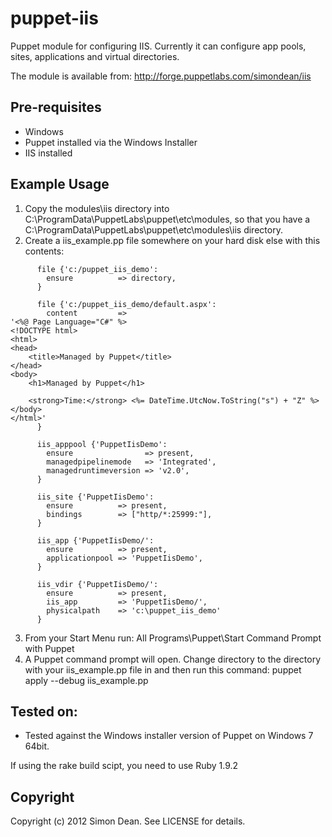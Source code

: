 puppet-iis
==========

Puppet module for configuring IIS.  Currently it can configure app pools, sites, applications and virtual directories.

The module is available from: http://forge.puppetlabs.com/simondean/iis

## Pre-requisites

- Windows
- Puppet installed via the Windows Installer
- IIS installed

## Example Usage

1. Copy the modules\iis directory into C:\ProgramData\PuppetLabs\puppet\etc\modules, so that you have a C:\ProgramData\PuppetLabs\puppet\etc\modules\iis directory.
2. Create a iis_example.pp file somewhere on your hard disk else with this contents:
```puppet
      file {'c:/puppet_iis_demo':
        ensure          => directory,
      }

      file {'c:/puppet_iis_demo/default.aspx':
        content         =>
'<%@ Page Language="C#" %>
<!DOCTYPE html>
<html>
<head>
    <title>Managed by Puppet</title>
</head>
<body>
    <h1>Managed by Puppet</h1>

    <strong>Time:</strong> <%= DateTime.UtcNow.ToString("s") + "Z" %>
</body>
</html>'
      }

      iis_apppool {'PuppetIisDemo':
        ensure                => present,
        managedpipelinemode   => 'Integrated',
        managedruntimeversion => 'v2.0',
      }

      iis_site {'PuppetIisDemo':
        ensure          => present,
        bindings        => ["http/*:25999:"],
      }

      iis_app {'PuppetIisDemo/':
        ensure          => present,
        applicationpool => 'PuppetIisDemo',
      }

      iis_vdir {'PuppetIisDemo/':
        ensure          => present,
        iis_app         => 'PuppetIisDemo/',
        physicalpath    => 'c:\puppet_iis_demo'
      }
```
3. From your Start Menu run: All Programs\Puppet\Start Command Prompt with Puppet
4. A Puppet command prompt will open.  Change directory to the directory with your iis_example.pp file in and then run this command:
      puppet apply --debug iis_example.pp


## Tested on:

- Tested against the Windows installer version of Puppet on Windows 7 64bit.  

If using the rake build scipt, you need to use Ruby 1.9.2


## Copyright

Copyright (c) 2012 Simon Dean. See LICENSE for details.
